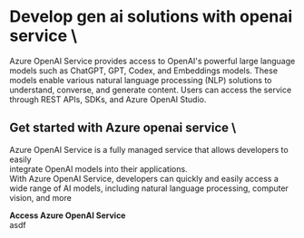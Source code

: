 # Develop gen ai solutions with openai service \
Azure OpenAI Service provides access to OpenAI's powerful large language models such as ChatGPT, GPT, Codex, and Embeddings models. These models enable various natural language processing (NLP) solutions to understand, converse, and generate content. Users can access the service through REST APIs, SDKs, and Azure OpenAI Studio.

## Get started with Azure openai service \
Azure OpenAI Service is a fully managed service that allows developers to easily\
integrate OpenAI models into their applications.\
With Azure OpenAI Service, developers can quickly and easily access a wide range of AI models, including natural language processing, computer vision, and more


**Access Azure OpenAI Service**\
asdf
